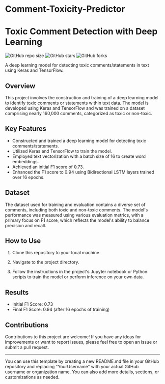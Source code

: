 # Comment-Toxicity-Predictor


# Toxic Comment Detection with Deep Learning

![GitHub repo size](https://img.shields.io/github/repo-size/YourUsername/Toxic-Comment-Detection)
![GitHub stars](https://img.shields.io/github/stars/YourUsername/Toxic-Comment-Detection?style=social)
![GitHub forks](https://img.shields.io/github/forks/YourUsername/Toxic-Comment-Detection?style=social)

A deep learning model for detecting toxic comments/statements in text using Keras and TensorFlow.

## Overview

This project involves the construction and training of a deep learning model to identify toxic comments or statements within text data. The model is developed using Keras and TensorFlow and was trained on a dataset comprising nearly 160,000 comments, categorized as toxic or non-toxic.

## Key Features

- Constructed and trained a deep learning model for detecting toxic comments/statements.
- Utilized Keras and TensorFlow to train the model.
- Employed text vectorization with a batch size of 16 to create word embeddings.
- Achieved an initial F1 score of 0.73.
- Enhanced the F1 score to 0.94 using Bidirectional LSTM layers trained over 16 epochs.

## Dataset

The dataset used for training and evaluation contains a diverse set of comments, including both toxic and non-toxic comments. The model's performance was measured using various evaluation metrics, with a primary focus on F1 score, which reflects the model's ability to balance precision and recall.

## How to Use

1. Clone this repository to your local machine.


2. Navigate to the project directory.

3. Follow the instructions in the project's Jupyter notebook or Python scripts to train the model or perform inference on your own data.

## Results

- Initial F1 Score: 0.73
- Final F1 Score: 0.94 (after 16 epochs of training)

## Contributions

Contributions to this project are welcome! If you have any ideas for improvements or want to report issues, please feel free to open an issue or submit a pull request.


---

You can use this template by creating a new README.md file in your GitHub repository and replacing "YourUsername" with your actual GitHub username or organization name. You can also add more details, sections, or customizations as needed.
